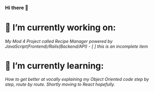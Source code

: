 ### Hi there 👋
# 🔭 I’m currently working on:
###### My Mod 4 Project called Recipe Manager powered by JavaScript(Frontend)/Rails(Backend/API) - [ ] this is an incomplete item
# 🌱 I’m currently learning:
###### How to get better at vocally explaining my Object Oriented code step by step, route by route. Shortly moving to React hopefully.


